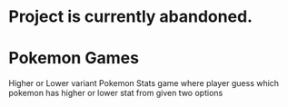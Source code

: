 # Project is currently abandoned. 
# Pokemon Games
 Higher or Lower variant Pokemon Stats game where player guess which pokemon has higher or lower stat from given two options
